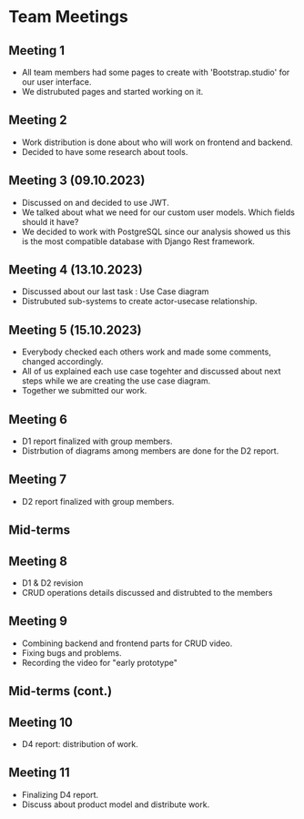 # Team Meetings

## Meeting 1
- All team members had some pages to create with 'Bootstrap.studio' for our user interface.
- We distrubuted pages and started working on it.

## Meeting 2
- Work distribution is done about who will work on frontend and backend.
- Decided to have some research about tools.
  
## Meeting 3 (09.10.2023)
- Discussed on and decided to use JWT.
- We talked about what we need for our custom user models. Which fields should it have?
- We decided to work with PostgreSQL since our analysis showed us this is the most compatible database with Django Rest framework.

## Meeting 4 (13.10.2023)
- Discussed about our last task : Use Case diagram
- Distrubuted sub-systems to create actor-usecase relationship.

## Meeting 5 (15.10.2023)
- Everybody checked each others work and made some comments, changed accordingly.
- All of us explained each use case togehter and discussed about next steps while we are creating the use case diagram.
- Together we submitted our work.

## Meeting 6
- D1 report finalized with group members.
- Distrbution of diagrams among members are done for the D2 report.

## Meeting 7 
- D2 report finalized with group members.

## Mid-terms

## Meeting 8 
- D1 & D2 revision
- CRUD operations details discussed and distrubted to the members
  
## Meeting 9
- Combining backend and frontend parts for CRUD video.
- Fixing bugs and problems.
- Recording the video for "early prototype"

## Mid-terms (cont.)

## Meeting 10 
- D4 report: distribution of work.

## Meeting 11
- Finalizing D4 report.
- Discuss about product model and distribute work.
